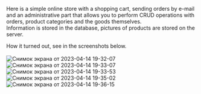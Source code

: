 Here is a simple online store with a shopping cart, sending orders by e-mail and an administrative part that allows you to perform CRUD operations with orders, product categories and the goods themselves.<br>
Information is stored in the database, pictures of products are stored on the server.

How it turned out, see in the screenshots below.
<br>
<br>
![Снимок экрана от 2023-04-14 19-32-07](https://user-images.githubusercontent.com/94881316/232079514-bcade394-ea2c-4abc-b1a5-4957812d2329.png)
![Снимок экрана от 2023-04-14 19-33-07](https://user-images.githubusercontent.com/94881316/232079549-0e77bfc3-75a7-4b11-a73f-0e02ae41fd50.png)
![Снимок экрана от 2023-04-14 19-33-53](https://user-images.githubusercontent.com/94881316/232079573-b1d9b877-2bfb-4a11-aeb4-29b90bbbe385.png)
![Снимок экрана от 2023-04-14 19-35-02](https://user-images.githubusercontent.com/94881316/232079587-052c6faf-51a7-4c59-a171-ecdb89384291.png)
![Снимок экрана от 2023-04-14 19-36-15](https://user-images.githubusercontent.com/94881316/232079595-009ed79a-6941-49fc-8116-52b26ba9bc89.png)
